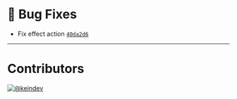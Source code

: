 # :bug: Bug Fixes

- Fix effect action [`40da2d6`](https://github.com/keindev/mst-tools/commit/40da2d6528126db07187bf3148819c154c7d18f8)

---

# Contributors

[![@keindev](https://avatars.githubusercontent.com/u/4527292?v=4&s=40)](https://github.com/keindev)
